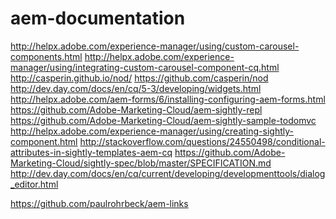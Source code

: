 aem-documentation
=================

http://helpx.adobe.com/experience-manager/using/custom-carousel-components.html
http://helpx.adobe.com/experience-manager/using/integrating-custom-carousel-component-cq.html
http://casperin.github.io/nod/
https://github.com/casperin/nod
http://dev.day.com/docs/en/cq/5-3/developing/widgets.html
http://helpx.adobe.com/aem-forms/6/installing-configuring-aem-forms.html
https://github.com/Adobe-Marketing-Cloud/aem-sightly-repl
https://github.com/Adobe-Marketing-Cloud/aem-sightly-sample-todomvc
http://helpx.adobe.com/experience-manager/using/creating-sightly-component.html
http://stackoverflow.com/questions/24550498/conditional-attributes-in-sightly-templates-aem-cq
https://github.com/Adobe-Marketing-Cloud/sightly-spec/blob/master/SPECIFICATION.md 
http://dev.day.com/docs/en/cq/current/developing/developmenttools/dialog_editor.html

https://github.com/paulrohrbeck/aem-links
